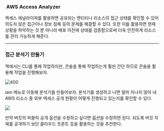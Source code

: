 
###  AWS Access Analyzer

엑세스 에널라이져를 활용하면 공유되는 엔티티나 리소스의 접근 상태를 확인할 수 있어 의도치 않은 접근이나 정보 침해 등의 문제를 해결할 수 있다.
또한 이를 활용하면 현재 상황을 파악하는 것 뿐 아니라 배포 이전에 상태를 검증함으로써 더욱 안전하게 리소스를 관리 가능하게 해준다.
___
### 접근 분석기 만들기

책에서는 CLI를 통해 작업하지만, 콘솔을 통해 작업하는게 훨씬 간단 하므로 콘솔을 활용해 작업을 진행해보자.

![400](https://csocrates.s3.ap-northeast-2.amazonaws.com/S3%20%EB%B2%84%ED%82%B7%EC%97%90%20%EB%8C%80%ED%95%9C%20%ED%8D%BC%EB%B8%94%EB%A6%AD%20%EC%97%91%EC%84%B8%EC%8A%A4%20%EC%B0%A8%EB%8B%A8%ED%95%98%EA%B8%B0%20/%20%EC%8A%A4%ED%81%AC%EB%A6%B0%EC%83%B7%202024-05-25%20%EC%98%A4%EC%A0%84%2010.14.30.png)

iam 메뉴로 이동해 분석기를 만들어보자. 분석기를 생성하고 나면 얼마 지나지 않아  내 AWS 리소스 중 외부 엑세스 공개 현황이 어떻게 진행되고 있는지를 확인할 수 있다.

![](https://csocrates.s3.ap-northeast-2.amazonaws.com/S3%20%EB%B2%84%ED%82%B7%EC%97%90%20%EB%8C%80%ED%95%9C%20%ED%8D%BC%EB%B8%94%EB%A6%AD%20%EC%97%91%EC%84%B8%EC%8A%A4%20%EC%B0%A8%EB%8B%A8%ED%95%98%EA%B8%B0%20/%20%EC%8A%A4%ED%81%AC%EB%A6%B0%EC%83%B7%202024-05-25%20%EC%98%A4%EC%A0%84%2010.15.16.png)

만약 버킷의 퍼블릭 공개 옵션을 수정하고 싶다면 옵션을 수정하면 된다. 되도록 버킷 자체를 공개하기 보단 클라우드 프론트 등을 활용하는 것을 추천한다.
